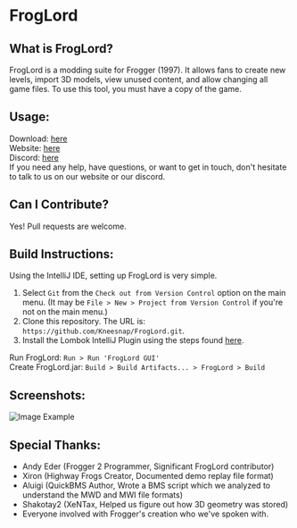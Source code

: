 # FrogLord

## What is FrogLord?
FrogLord is a modding suite for Frogger (1997). It allows fans to create new levels, import 3D models, view unused content, and allow changing all game files.
To use this tool, you must have a copy of the game.  

## Usage:
Download: [here](https://github.com/Kneesnap/FrogLord/releases)  
Website: [here](http://highwayfrogs.freeforums.net/)  
Discord: [here](http://highwayfrogs.freeforums.net/thread/26/discord-group)  
If you need any help, have questions, or want to get in touch, don't hesitate to talk to us on our website or our discord.  

## Can I Contribute?
Yes! Pull requests are welcome.  

## Build Instructions:
Using the IntelliJ IDE, setting up FrogLord is very simple.  
1. Select ``Git`` from the ``Check out from Version Control`` option on the main menu. (It may be ``File > New > Project from Version Control`` if you're not on the main menu.)  
2. Clone this repository. The URL is: ``https://github.com/Kneesnap/FrogLord.git``.
3. Install the Lombok IntelliJ Plugin using the steps found [here](https://projectlombok.org/setup/intellij).

Run FrogLord: ``Run > Run 'FrogLord GUI'``  
Create FrogLord.jar: ``Build > Build Artifacts... > FrogLord > Build``  

## Screenshots:
![Image Example](https://i.imgur.com/AcjSDkE.png)  

## Special Thanks:
 - Andy Eder (Frogger 2 Programmer, Significant FrogLord contributor)
 - Xiron (Highway Frogs Creator, Documented demo replay file format)
 - Aluigi (QuickBMS Author, Wrote a BMS script which we analyzed to understand the MWD and MWI file formats)
 - Shakotay2 (XeNTax, Helped us figure out how 3D geometry was stored)
 - Everyone involved with Frogger's creation who we've spoken with.